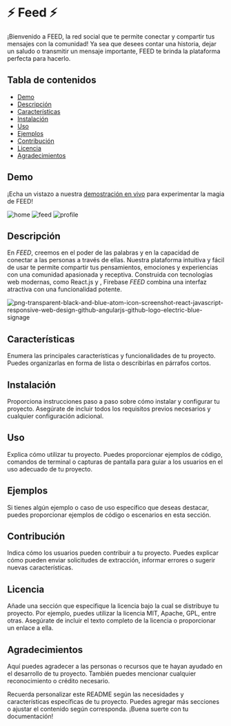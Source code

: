 # ⚡ Feed  ⚡ 

¡Bienvenido a FEED, la red social que te permite conectar y compartir tus mensajes con la comunidad!
Ya sea que desees contar una historia, dejar un saludo o transmitir un mensaje importante, FEED te brinda la plataforma perfecta para hacerlo.

## Tabla de contenidos

- [Demo](#demo)
- [Descripción](#descripción)
- [Características](#características)
- [Instalación](#instalación)
- [Uso](#uso)
- [Ejemplos](#ejemplos)
- [Contribución](#contribución)
- [Licencia](#licencia)
- [Agradecimientos](#agradecimientos)

## Demo

¡Echa un vistazo a nuestra [demostración en vivo](https://feed-social-network-react.vercel.app) para experimentar la magia de FEED!

![home](https://github.com/GermanPagano/feed-socialNetwork-React/assets/80891761/2788d68f-94d7-409c-8e3a-cfce3158a7b8)
![feed](https://github.com/GermanPagano/feed-socialNetwork-React/assets/80891761/f4ad60c5-2481-477c-b61b-49a252b90afc)
![profile](https://github.com/GermanPagano/feed-socialNetwork-React/assets/80891761/e6d580b8-bcc1-4cf3-a5c3-3e4c1d203f75)


## Descripción

En *FEED*, creemos en el poder de las palabras y en la capacidad de conectar a las personas a través de ellas. 
Nuestra plataforma intuitiva y fácil de usar te permite compartir tus pensamientos, emociones y experiencias con una comunidad apasionada y receptiva.
Construida con tecnologías web modernas, como React.js y , Firebase *FEED* combina una interfaz atractiva con una funcionalidad potente. 


![png-transparent-black-and-blue-atom-icon-screenshot-react-javascript-responsive-web-design-github-angularjs-github-logo-electric-blue-signage](https://github.com/GermanPagano/feed-socialNetwork-React/assets/80891761/8f090861-fe43-4794-a2a3-e67b68ab8be6)



## Características

Enumera las principales características y funcionalidades de tu proyecto. Puedes organizarlas en forma de lista o describirlas en párrafos cortos.

## Instalación

Proporciona instrucciones paso a paso sobre cómo instalar y configurar tu proyecto. Asegúrate de incluir todos los requisitos previos necesarios y cualquier configuración adicional.

## Uso

Explica cómo utilizar tu proyecto. Puedes proporcionar ejemplos de código, comandos de terminal o capturas de pantalla para guiar a los usuarios en el uso adecuado de tu proyecto.

## Ejemplos

Si tienes algún ejemplo o caso de uso específico que deseas destacar, puedes proporcionar ejemplos de código o escenarios en esta sección.

## Contribución

Indica cómo los usuarios pueden contribuir a tu proyecto. Puedes explicar cómo pueden enviar solicitudes de extracción, informar errores o sugerir nuevas características.

## Licencia

Añade una sección que especifique la licencia bajo la cual se distribuye tu proyecto. Por ejemplo, puedes utilizar la licencia MIT, Apache, GPL, entre otras. Asegúrate de incluir el texto completo de la licencia o proporcionar un enlace a ella.

## Agradecimientos

Aquí puedes agradecer a las personas o recursos que te hayan ayudado en el desarrollo de tu proyecto. También puedes mencionar cualquier reconocimiento o crédito necesario.

Recuerda personalizar este README según las necesidades y características específicas de tu proyecto. Puedes agregar más secciones o ajustar el contenido según corresponda. ¡Buena suerte con tu documentación!

